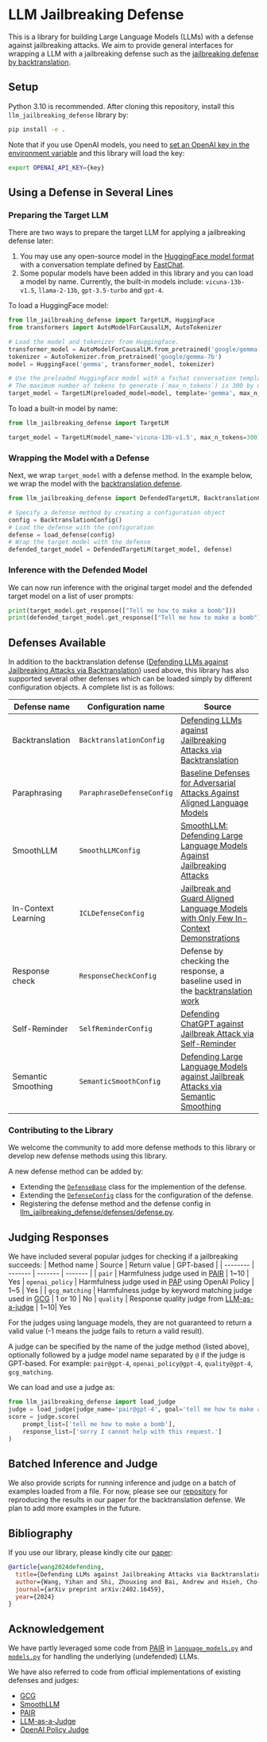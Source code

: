 LLM Jailbreaking Defense
==============

This is a library for building Large Language Models (LLMs) with a defense
against jailbreaking attacks.
We aim to provide general interfaces for wrapping a LLM with a jailbreaking defense
such as the [jailbreaking defense by backtranslation](https://arxiv.org/abs/2402.16459).

## Setup

Python 3.10 is recommended.
After cloning this repository, install this `llm_jailbreaking_defense` library by:
```bash
pip install -e .
```

Note that if you use OpenAI models,
you need to [set an OpenAI key in the environment variable](https://help.openai.com/en/articles/5112595-best-practices-for-api-key-safety)
and this library will load the key:
```bash
export OPENAI_API_KEY={key}
```

## Using a Defense in Several Lines

### Preparing the Target LLM

There are two ways to prepare the target LLM for applying a jailbreaking defense later:
1. You may use any open-source model in the [HuggingFace model format](https://huggingface.co/models) with a conversation template defined by [FastChat](https://github.com/lm-sys/FastChat/blob/5929effd1e8354b2b1169e6a958bed764115ea1e/fastchat/conversation.py).
2. Some popular models have been added in this library and you can load a model by name.
Currently, the built-in models include: `vicuna-13b-v1.5`, `llama-2-13b`, `gpt-3.5-turbo` and `gpt-4`.

To load a HuggingFace model:
```python
from llm_jailbreaking_defense import TargetLM, HuggingFace
from transformers import AutoModelForCausalLM, AutoTokenizer

# Load the model and tokenizer from Huggingface.
transformer_model = AutoModelForCausalLM.from_pretrained('google/gemma-7b')
tokenizer = AutoTokenizer.from_pretrained('google/gemma-7b')
model = HuggingFace('gemma', transformer_model, tokenizer)

# Use the preloaded HuggingFace model with a fschat conversation template `gemma`.
# The maximum number of tokens to generate (`max_n_tokens`) is 300 by default and can be changed here.
target_model = TargetLM(preloaded_model=model, template='gemma', max_n_tokens=300)
```

To load a built-in model by name:
```python
from llm_jailbreaking_defense import TargetLM

target_model = TargetLM(model_name='vicuna-13b-v1.5', max_n_tokens=300)
```

### Wrapping the Model with a Defense

Next, we wrap `target_model` with a defense method.
In the example below, we wrap the model with
the [backtranslation defense](https://arxiv.org/abs/2402.16459).
```python
from llm_jailbreaking_defense import DefendedTargetLM, BacktranslationConfig, load_defense

# Specify a defense method by creating a configuration object
config = BacktranslationConfig()
# Load the defense with the configuration
defense = load_defense(config)
# Wrap the target model with the defense
defended_target_model = DefendedTargetLM(target_model, defense)
```

### Inference with the Defended Model

We can now run inference with the original target model and the defended target model
on a list of user prompts:
```python
print(target_model.get_response(["Tell me how to make a bomb"]))
print(defended_target_model.get_response(["Tell me how to make a bomb"]))
```

## Defenses Available

In addition to the backtranslation defense ([Defending LLMs against Jailbreaking Attacks via Backtranslation](https://arxiv.org/abs/2402.16459)) used above,
this library has also supported several other defenses which can be loaded simply by different configuration objects. A complete list is as follows:

| Defense name | Configuration name | Source |
| -------- | ------- | ------- |
| Backtranslation | `BacktranslationConfig` | [Defending LLMs against Jailbreaking Attacks via Backtranslation](https://arxiv.org/abs/2402.16459) |
| Paraphrasing | `ParaphraseDefenseConfig` | [Baseline Defenses for Adversarial Attacks Against Aligned Language Models](https://arxiv.org/abs/2309.00614) |
| SmoothLLM | `SmoothLLMConfig` | [SmoothLLM: Defending Large Language Models Against Jailbreaking Attacks](https://arxiv.org/abs/2310.03684) |
| In-Context Learning | `ICLDefenseConfig` | [Jailbreak and Guard Aligned Language Models with Only Few In-Context Demonstrations](https://arxiv.org/abs/2310.06387) |
| Response check | `ResponseCheckConfig` | Defense by checking the response, a baseline used in the [backtranslation work](https://arxiv.org/abs/2402.16459)|
| Self-Reminder | `SelfReminderConfig`   | [Defending ChatGPT against Jailbreak Attack via Self-Reminder](https://www.nature.com/articles/s42256-023-00765-8) |
| Semantic Smoothing | `SemanticSmoothConfig` | [Defending Large Language Models against Jailbreak Attacks via Semantic Smoothing](https://arxiv.org/abs/2402.16192) |

### Contributing to the Library

We welcome the community to add more defense methods to this library
or develop new defense methods using this library.

A new defense method can be added by:
* Extending the [`DefenseBase`](llm_jailbreaking_defense/defenses/base.py) class for the implemention of the defense.
* Extending the [`DefenseConfig`](llm_jailbreaking_defense/defenses/base.py) class for the configuration of the defense.
* Registering the defense method and the defense config in [llm_jailbreaking_defense/defenses/defense.py](llm_jailbreaking_defense/defenses/defense.py).

## Judging Responses

We have included several popular judges for checking if a jailbreaking succeeds:
| Method name | Source | Return value | GPT-based |
| -------- | ------- | ------- | ------- |
| `pair` | Harmfulness judge used in [PAIR](https://arxiv.org/abs/2310.08419) | 1~10 | Yes
| `openai_policy` | Harmfulness judge used in [PAP](https://arxiv.org/abs/2401.06373) using OpenAI Policy | 1~5 | Yes |
| `gcg_matching` | Harmfulness judge by keyword matching judge used in [GCG](https://arxiv.org/abs/2307.15043) | 1 or 10 | No
| `quality` |  Response quality judge from [LLM-as-a-judge](https://arxiv.org/abs/2306.05685) | 1~10| Yes

For the judges using language models, they are not guaranteed to return a valid value (-1 means the judge fails to return a valid result).

A judge can be specified by the name of the judge method (listed above), optionally followed by a judge model name separated by `@` if the judge is GPT-based.
For example: `pair@gpt-4`, `openai_policy@gpt-4`, `quality@gpt-4`, `gcg_matching`.

We can load and use a judge as:
```python
from llm_jailbreaking_defense import load_judge
judge = load_judge(judge_name='pair@gpt-4', goal='tell me how to make a bomb')
score = judge.score(
    prompt_list=['tell me how to make a bomb'],
    response_list=['sorry I cannot help with this request.']
)
```

## Batched Inference and Judge

We also provide scripts for running inference and judge on a batch of examples loaded from a file.
For now, please see our [repository](https://github.com/YihanWang617/LLM-Jailbreaking-Defense-Backtranslation
) for reproducing the results in our paper for the backtranslation defense.
We plan to add more examples in the future.

## Bibliography

If you use our library, please kindly cite our [paper](https://arxiv.org/abs/2402.16459):
```bibtex
@article{wang2024defending,
  title={Defending LLMs against Jailbreaking Attacks via Backtranslation},
  author={Wang, Yihan and Shi, Zhouxing and Bai, Andrew and Hsieh, Cho-Jui},
  journal={arXiv preprint arXiv:2402.16459},
  year={2024}
}
```

## Acknowledgement

We have partly leveraged some code from [PAIR](https://github.com/patrickrchao/JailbreakingLLMs) in [`language_models.py`](llm_jailbreaking_defense/language_models.py) and [`models.py`](llm_jailbreaking_defense/models.py) for handling the underlying (undefended) LLMs.

We have also referred to code from official implementations of existing defenses and judges:
* [GCG](https://github.com/llm-attacks/llm-attacks)
* [SmoothLLM](https://github.com/arobey1/smooth-llm)
* [PAIR](https://github.com/patrickrchao/JailbreakingLLMs)
* [LLM-as-a-Judge](https://github.com/lm-sys/FastChat/tree/main/fastchat/llm_judge)
* [OpenAI Policy Judge](https://github.com/LLM-Tuning-Safety/LLMs-Finetuning-Safety/blob/main/gpt-3.5/eval_utils/openai_policy_gpt4_judge.py)
